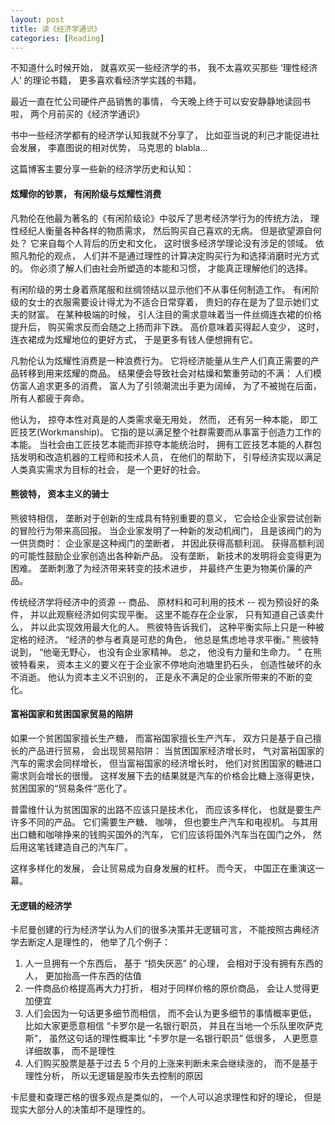 ```yaml
---
layout: post
title: 读《经济学通识》
categories: [Reading]
---
```


不知道什么时候开始， 就喜欢买一些经济学的书， 我不太喜欢买那些 ‘理性经济人’ 的理论书籍， 更多喜欢看经济学实践的书籍。

最近一直在忙公司硬件产品销售的事情， 今天晚上终于可以安安静静地读回书啦， 两个月前买的《经济学通识》

书中一些经济学都有的经济学认知我就不分享了， 比如亚当说的利己才能促进社会发展， 李嘉图说的相对优势， 马克思的 blabla...

这篇博客主要分享一些新的经济学历史和认知：

#### 炫耀你的钞票， 有闲阶级与炫耀性消费
凡勃伦在他最为著名的《有闲阶级论》中驳斥了思考经济学行为的传统方法， 理性经纪人衡量各种各样的物质需求， 然后购买自己喜欢的无病。 但是欲望源自何处？ 它来自每个人背后的历史和文化， 这时很多经济学理论没有涉足的领域。 依照凡勃伦的观点， 人们并不是通过理性的计算决定购买行为和选择消磨时光方式的。 你必须了解人们由社会所塑造的本能和习惯， 才能真正理解他们的选择。

有闲阶级的男士身着燕尾服和丝绸领结以显示他们不从事任何制造工作。 有闲阶级的女士的衣服需要设计得尤为不适合日常穿着， 贵妇的存在是为了显示她们丈夫的财富。 在某种极端的时候， 引人注目的需求意味着当一件丝绸连衣裙的价格提升后， 购买需求反而会随之上扬而非下跌。 高价意味着买得起人变少， 这时， 连衣裙成为炫耀地位的更好方式， 于是更多有钱人便想拥有它。

凡勃伦认为炫耀性消费是一种浪费行为。 它将经济能量从生产人们真正需要的产品转移到用来炫耀的商品。 结果便会导致社会对枯燥和繁重劳动的不满： 人们模仿富人追求更多的消费， 富人为了引领潮流出手更为阔绰， 为了不被抛在后面， 所有人都疲于奔命。

他认为， 掠夺本性对真是的人类需求毫无用处， 然而， 还有另一种本能， 即工匠技艺(Workmanship)。 它指的是以满足整个社群需要而从事富于创造力工作的本能。 当社会由工匠技艺本能而非掠夺本能统治时， 拥有工匠技艺本能的人群包括发明和改造机器的工程师和技术人员， 在他们的帮助下， 引导经济实现以满足人类真实需求为目标的社会， 是一个更好的社会。

#### 熊彼特， 资本主义的骑士
熊彼特相信， 垄断对于创新的生成具有特别重要的意义， 它会给企业家尝试创新的冒险行为带来高回报。 当企业家发明了一种新的发动机阀门， 且是该阀门的为一供货商时： 企业家是这种阀门的垄断者， 并因此获得高额利润。 获得高额利润的可能性鼓励企业家创造出各种新产品。 没有垄断， 新技术的发明将会变得更为困难。 垄断刺激了为经济带来转变的技术进步， 并最终产生更为物美价廉的产品。

传统经济学将经济中的资源 -- 商品、 原材料和可利用的技术 -- 视为预设好的条件， 并以此观察经济如何实现平衡。 这里不能存在企业家， 只有知道自己该卖什么， 并以此实现效用最大化的人。 熊彼特告诉我们， 这种平衡实际上只是一种被定格的经济。 “经济的参与者真是可悲的角色， 他总是焦虑地寻求平衡。” 熊彼特说到， “他毫无野心， 也没有企业家精神。 总之， 他没有力量和生命力。 ” 在熊彼特看来， 资本主义的要义在于企业家不停地向池塘里扔石头， 创造性破坏的永不消逝。 他认为资本主义不识别的， 正是永不满足的企业家所带来的不断的变化。

#### 富裕国家和贫困国家贸易的陷阱
如果一个贫困国家擅长生产糖， 而富裕国家擅长生产汽车， 双方只是基于自己擅长的产品进行贸易， 会出现贸易陷阱： 当贫困国家经济增长时， 气对富裕国家的汽车的需求会同样增长， 但当富裕国家的经济增长时， 他们对贫困国家的糖进口需求则会增长的很慢。 这样发展下去的结果就是汽车的价格会比糖上涨得更快， 贫困国家的“贸易条件“恶化了。

普雷维什认为贫困国家的出路不应该只是技术化， 而应该多样化， 也就是要生产许多不同的产品。 它们需要生产糖、 咖啡， 但也要生产汽车和电视机。 与其用出口糖和咖啡挣来的钱购买国外的汽车， 它们应该将国外汽车当在国门之外， 然后用这笔钱建造自己的汽车厂。

这样多样化的发展， 会让贸易成为自身发展的杠杆。 而今天， 中国正在重演这一幕。

#### 无逻辑的经济学
卡尼曼创建的行为经济学认为人们的很多决策并无逻辑可言， 不能按照古典经济学去断定人是理性的， 他举了几个例子：
1. 人一旦拥有一个东西后， 基于 “损失厌恶” 的心理， 会相对于没有拥有东西的人， 更加抬高一件东西的估值
2. 一件商品价格提高再大力打折， 相对于同样价格的原价商品， 会让人觉得更加便宜
3. 人们会因为一句话更多细节而相信， 而不会认为更多细节的事情概率更低， 比如大家更愿意相信 “卡罗尔是一名银行职员， 并且在当地一个乐队里吹萨克斯”， 虽然这句话的理性概率比 “卡罗尔是一名银行职员” 低很多， 人更愿意详细故事， 而不是理性
4. 人们购买股票是基于过去 5 个月的上涨来判断未来会继续涨的， 而不是基于理性分析， 所以无逻辑是股市失去控制的原因

卡尼曼和查理芒格的很多观点是类似的， 一个人可以追求理性和好的理论， 但是现实大部分人的决策却不是理性的。
